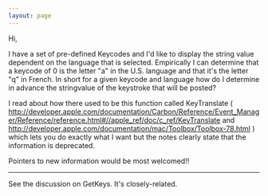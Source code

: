 ```yaml
---
layout: page
---
```




Hi,

I have a set of pre-defined Keycodes and I'd like to display the string value dependent on the language that is selected. Empirically I can determine that a keycode of 0 is the letter "a" in the U.S. language and that it's the letter "q" in French. In short for a given keycode and language how do I determine in advance the stringvalue of the keystroke that will be posted?

I read about how there used to be this function called KeyTranslate ( http://developer.apple.com/documentation/Carbon/Reference/Event_Manager/Reference/reference.html#//apple_ref/doc/c_ref/KeyTranslate and http://developer.apple.com/documentation/mac/Toolbox/Toolbox-78.html ) which lets you do exactly what I want but the notes clearly state that the information is deprecated. 

Pointers to new information would be most welcomed!!

----

See the discussion on GetKeys. It's closely-related.
